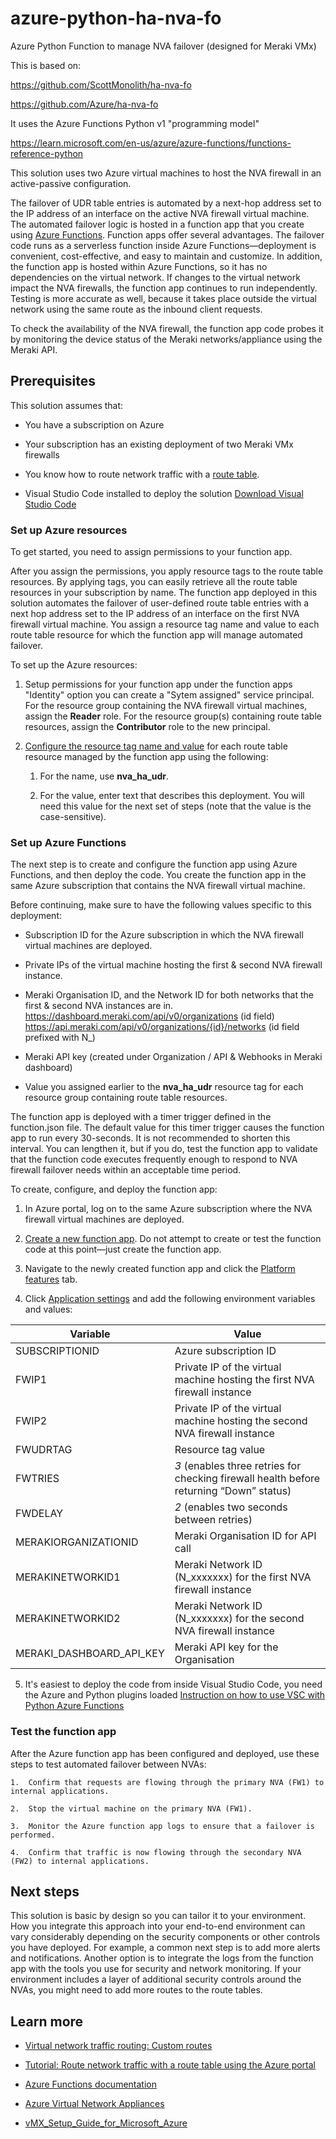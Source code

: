 # azure-python-ha-nva-fo
Azure Python Function to manage NVA failover (designed for Meraki VMx)

This is based on:

https://github.com/ScottMonolith/ha-nva-fo

https://github.com/Azure/ha-nva-fo

It uses the Azure Functions Python v1 "programming model" 

https://learn.microsoft.com/en-us/azure/azure-functions/functions-reference-python

This solution uses two Azure virtual machines to host the NVA firewall in an active-passive configuration.

The failover of UDR table entries is automated by a next-hop address set to the IP address of an interface on the active NVA firewall virtual machine. The automated failover logic is hosted in a function app that you create using [Azure Functions](https://docs.microsoft.com/azure/azure-functions/).  Function apps offer several advantages. The failover code runs as a serverless function inside Azure Functions—deployment is convenient, cost-effective, and easy to maintain and customize. In addition, the function app is hosted within Azure Functions, so it has no dependencies on the virtual network. If changes to the virtual network impact the NVA firewalls, the function app continues to run
independently. Testing is more accurate as well, because it takes place outside the virtual network using the same route as the inbound client requests.

To check the availability of the NVA firewall, the function app code probes it by monitoring the device status of the Meraki networks/appliance using the Meraki API.


## Prerequisites

This solution assumes that:

-   You have a subscription on Azure

-   Your subscription has an existing deployment of two Meraki VMx firewalls 

-   You know how to route network traffic with a [route table](https://docs.microsoft.com/azure/virtual-network/tutorial-create-route-table-portal).

-   Visual Studio Code installed to deploy the solution [Download Visual Studio Code](https://code.visualstudio.com/download)

### Set up Azure resources

To get started, you need to assign permissions to your function app.

After you assign the permissions, you apply resource tags to the route table resources. By applying tags, you can easily retrieve all the route table resources in your subscription by name. The function app deployed in this solution automates the failover of user-defined route table entries with a next hop address set to the IP address of an interface on the first NVA firewall virtual machine. You assign a resource tag name and value to each route table resource for which the function app will manage automated failover.

To set up the Azure resources:

1.  Setup permissions for your function app under the function apps "Identity" option you can create a "Sytem assigned" service principal.  For the resource group containing the NVA firewall virtual machines, assign the **Reader** role. For the resource group(s) containing route table resources, assign the **Contributor** role to the new principal.

2.  [Configure the resource tag name and value](https://docs.microsoft.com/azure/azure-resource-manager/resource-group-using-tags#portal) for each route table resource managed by the function app using the following:

    1.  For the name, use **nva\_ha\_udr**.

    2.  For the value, enter text that describes this deployment. You will need this value for the next set of steps (note that the value is the case-sensitive).

### Set up Azure Functions

The next step is to create and configure the function app using Azure Functions, and then deploy the code. You create the function app in the same Azure subscription that contains the NVA firewall virtual machine. 

Before continuing, make sure to have the following values specific to this deployment:

-   Subscription ID for the Azure subscription in which the NVA firewall virtual
    machines are deployed.

-   Private IPs of the virtual machine hosting the first & second NVA firewall instance.

-   Meraki Organisation ID, and the Network ID for both networks that the first & second NVA instances are in.
    https://dashboard.meraki.com/api/v0/organizations (id field)
    https://api.meraki.com/api/v0/organizations/{id}/networks  (id field prefixed with N_)

-   Meraki API key (created under Organization / API & Webhooks in Meraki dashboard)

-   Value you assigned earlier to the **nva\_ha\_udr** resource tag for each resource group containing route table resources.

The function app is deployed with a timer trigger defined in the function.json file. The default value for this timer trigger causes the function app to run every 30-seconds. It is not recommended to shorten this interval. You can lengthen it, but if you do, test the function app to validate that the function code executes frequently enough to respond to NVA firewall failover needs within an acceptable time period.

To create, configure, and deploy the function app:

1.  In Azure portal, log on to the same Azure subscription where the NVA firewall virtual machines are deployed.

2.  [Create a new function app](https://docs.microsoft.com/azure/azure-functions/functions-create-first-azure-function#create-a-function-app). Do not attempt to create or test the function code at this point—just create the function app.

3.  Navigate to the newly created function app and click the [Platform features](https://docs.microsoft.com/azure/azure-functions/functions-how-to-use-azure-function-app-settings#platform-features-tab) tab.

4.  Click [Application settings](https://docs.microsoft.com/azure/azure-functions/functions-how-to-use-azure-function-app-settings#settings) and add the following environment variables and values:

| Variable                 | Value                                                                                   |
|--------------------------|-----------------------------------------------------------------------------------------|
| SUBSCRIPTIONID           | Azure subscription ID                                                                   |
| FWIP1                    | Private IP of the virtual machine hosting the first NVA firewall instance               |
| FWIP2                    | Private IP of the virtual machine hosting the second NVA firewall instance              |
| FWUDRTAG                 | Resource tag value                                                                      |
| FWTRIES                  | *3* (enables three retries for checking firewall health before returning “Down” status) |
| FWDELAY                  | *2* (enables two seconds between retries)                                               |
| MERAKIORGANIZATIONID     | Meraki Organisation ID for API call                                                     |
| MERAKINETWORKID1         | Meraki Network ID (N_xxxxxxx) for the first NVA firewall instance                       |
| MERAKINETWORKID2         | Meraki Network ID (N_xxxxxxx) for the second NVA firewall instance                      |
| MERAKI_DASHBOARD_API_KEY | Meraki API key for the Organisation                                                     |

5.  It's easiest to deploy the code from inside Visual Studio Code, you need the Azure and Python plugins loaded [Instruction on how to use VSC with Python Azure Functions](https://learn.microsoft.com/en-us/azure/azure-functions/create-first-function-vs-code-python)

### Test the function app

After the Azure function app has been configured and deployed, use these steps to test automated failover between NVAs:

    1.  Confirm that requests are flowing through the primary NVA (FW1) to internal applications.

    2.  Stop the virtual machine on the primary NVA (FW1).

    3.  Monitor the Azure function app logs to ensure that a failover is performed.

    4.  Confirm that traffic is now flowing through the secondary NVA (FW2) to internal applications.


## Next steps

This solution is basic by design so you can tailor it to your environment. How you integrate this approach into your end-to-end environment can vary considerably depending on the security components or other controls you have deployed. For example, a common next step is to add more alerts and notifications. Another option is to integrate the logs from the function app with the tools you use for security and network monitoring. If your environment includes a layer of additional security controls around the NVAs, you might need to add more routes to the route tables.

## Learn more

* [Virtual network traffic routing: Custom routes](https://docs.microsoft.com/azure/virtual-network/virtual-networks-udr-overview#custom-routes)

* [Tutorial: Route network traffic with a route table using the Azure portal](https://docs.microsoft.com/azure/virtual-network/tutorial-create-route-table-portal)

* [Azure Functions documentation](https://docs.microsoft.com/azure/azure-functions/)

* [Azure Virtual Network Appliances](https://azure.microsoft.com/solutions/network-appliances/)

* [vMX_Setup_Guide_for_Microsoft_Azure](https://documentation.meraki.com/MX/MX_Installation_Guides/vMX_Setup_Guide_for_Microsoft_Azure)
